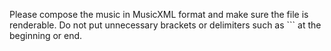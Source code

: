 Please compose the music in MusicXML format and make sure the file is renderable. Do not put unnecessary brackets or delimiters such as ``` at the beginning or end.